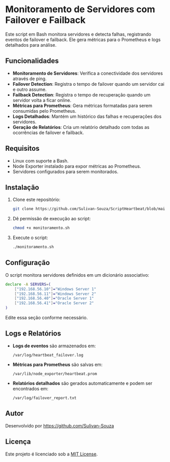 # Monitoramento de Servidores com Failover e Failback

Este script em Bash monitora servidores e detecta falhas, registrando eventos de failover e failback. Ele gera métricas para o Prometheus e logs detalhados para análise.

## Funcionalidades
- **Monitoramento de Servidores**: Verifica a conectividade dos servidores através de ping.
- **Failover Detection**: Registra o tempo de failover quando um servidor cai e outro assume.
- **Failback Detection**: Registra o tempo de recuperação quando um servidor volta a ficar online.
- **Métricas para Prometheus**: Gera métricas formatadas para serem consumidas pelo Prometheus.
- **Logs Detalhados**: Mantém um histórico das falhas e recuperações dos servidores.
- **Geração de Relatórios**: Cria um relatório detalhado com todas as ocorrências de failover e failback.

## Requisitos
- Linux com suporte a Bash.
- Node Exporter instalado para expor métricas ao Prometheus.
- Servidores configurados para serem monitorados.

## Instalação
1. Clone este repositório:
   ```bash
   git clone https://github.com/Sulivan-Souza/ScriptHeartbeat/blob/main/heartbeat.sh
   ```
2. Dê permissão de execução ao script:
   ```bash
   chmod +x monitoramento.sh
   ```
3. Execute o script:
   ```bash
   ./monitoramento.sh
   ```

## Configuração
O script monitora servidores definidos em um dicionário associativo:
```bash
declare -A SERVERS=(
    ["192.168.56.10"]="Windows Server 1"
    ["192.168.56.11"]="Windows Server 2"
    ["192.168.56.40"]="Oracle Server 1"
    ["192.168.56.41"]="Oracle Server 2"
)
```
Edite essa seção conforme necessário.

## Logs e Relatórios
- **Logs de eventos** são armazenados em:
  ```
  /var/log/heartbeat_failover.log
  ```
- **Métricas para Prometheus** são salvas em:
  ```
  /var/lib/node_exporter/heartbeat.prom
  ```
- **Relatórios detalhados** são gerados automaticamente e podem ser encontrados em:
  ```
  /var/log/failover_report.txt
  ```

## Autor
Desenvolvido por https://github.com/Sulivan-Souza

## Licença
Este projeto é licenciado sob a [MIT License](LICENSE).


